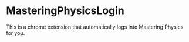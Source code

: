 MasteringPhysicsLogin
=====================

This is a chrome extension that automatically logs into Mastering Physics for you.
